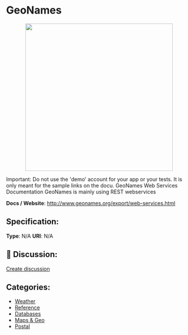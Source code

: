 # GeoNames
<p align="center">
    <img width="400" src="https://raw.githubusercontent.com/apis-list/apis-list/main/apis/geonames/logo_256x256.png" />
</p>

Important: Do not use the 'demo' account for your app or your tests. It is only meant for the sample links on the docu. GeoNames Web Services Documentation GeoNames is mainly using REST webservices

**Docs / Website**: http://www.geonames.org/export/web-services.html

## Specification:
**Type**:  N/A 
**URI**:  N/A 

## 💬 Discussion:
[Create discussion](https://github.com/apis-list/apis-list/discussions/new)

## Categories:
- [Weather](https://github.com/apis-list/apis-list#weather)
- [Reference](https://github.com/apis-list/apis-list#reference)
- [Databases](https://github.com/apis-list/apis-list#databases)
- [Maps & Geo](https://github.com/apis-list/apis-list#maps-and-geo)
- [Postal](https://github.com/apis-list/apis-list#postal)



